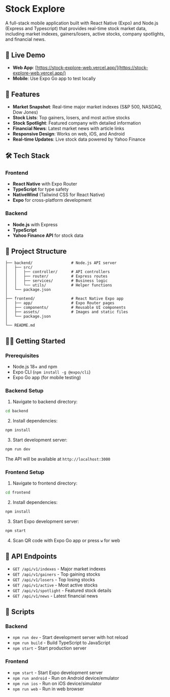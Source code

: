 # Stock Explore

A full-stack mobile application built with React Native (Expo) and Node.js (Express and Typescript) that provides real-time stock market data, including market indexes, gainers/losers, active stocks, company spotlights, and financial news.

## 🚀 Live Demo

- **Web App**: [https://stock-explore-web.vercel.app/](https://stock-explore-web.vercel.app/)
- **Mobile**: Use Expo Go app to test locally

## 📱 Features

- **Market Snapshot**: Real-time major market indexes (S&P 500, NASDAQ, Dow Jones)
- **Stock Lists**: Top gainers, losers, and most active stocks
- **Stock Spotlight**: Featured company with detailed information
- **Financial News**: Latest market news with article links
- **Responsive Design**: Works on web, iOS, and Android
- **Real-time Updates**: Live stock data powered by Yahoo Finance

## 🛠️ Tech Stack

### Frontend

- **React Native** with Expo Router
- **TypeScript** for type safety
- **NativeWind** (Tailwind CSS for React Native)
- **Expo** for cross-platform development

### Backend

- **Node.js** with Express
- **TypeScript**
- **Yahoo Finance API** for stock data

## 📁 Project Structure

```
├── backend/                 # Node.js API server
│   ├── src/
│   │   ├── controller/      # API controllers
│   │   ├── router/          # Express routes
│   │   ├── services/        # Business logic
│   │   └── utils/           # Helper functions
│   └── package.json
│
├── frontend/                # React Native Expo app
│   ├── app/                 # Expo Router pages
│   ├── components/          # Reusable UI components
│   ├── assets/              # Images and static files
│   └── package.json
│
└── README.md
```

## 🏃‍♂️ Getting Started

### Prerequisites

- Node.js 18+ and npm
- Expo CLI (`npm install -g @expo/cli`)
- Expo Go app (for mobile testing)

### Backend Setup

1. Navigate to backend directory:

```bash
cd backend
```

2. Install dependencies:

```bash
npm install
```

3. Start development server:

```bash
npm run dev
```

The API will be available at `http://localhost:3000`

### Frontend Setup

1. Navigate to frontend directory:

```bash
cd frontend
```

2. Install dependencies:

```bash
npm install
```

3. Start Expo development server:

```bash
npm start
```

4. Scan QR code with Expo Go app or press `w` for web

## 📡 API Endpoints

- `GET /api/v1/indexes` - Major market indexes
- `GET /api/v1/gainers` - Top gaining stocks
- `GET /api/v1/losers` - Top losing stocks
- `GET /api/v1/active` - Most active stocks
- `GET /api/v1/spotlight` - Featured stock details
- `GET /api/v1/news` - Latest financial news

## 🔧 Scripts

### Backend

- `npm run dev` - Start development server with hot reload
- `npm run build` - Build TypeScript to JavaScript
- `npm start` - Start production server

### Frontend

- `npm start` - Start Expo development server
- `npm run android` - Run on Android device/emulator
- `npm run ios` - Run on iOS device/simulator
- `npm run web` - Run in web browser
